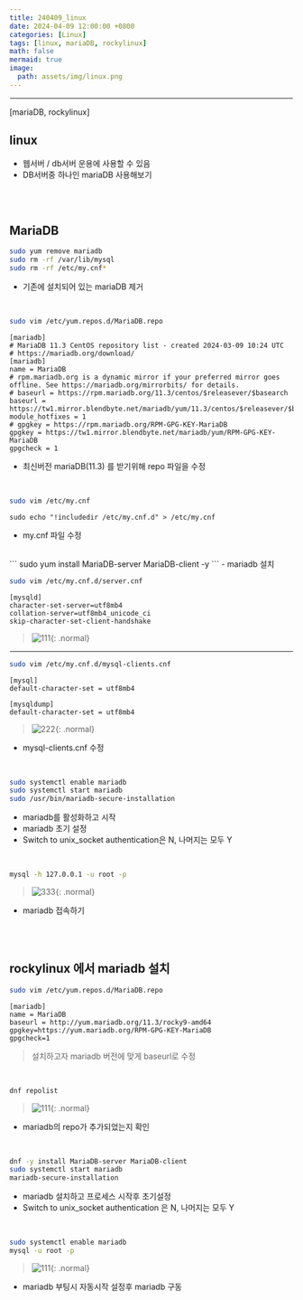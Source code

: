 ```yaml
---
title: 240409_linux
date: 2024-04-09 12:00:00 +0800
categories: [Linux]
tags: [linux, mariaDB, rockylinux]
math: false
mermaid: true
image:
  path: assets/img/linux.png
---
```


<hr style="border:1px solid white">
[mariaDB, rockylinux]

## linux
- 웹서버 / db서버 운용에 사용할 수 있음
- DB서버중 하나인 mariaDB 사용해보기
 
<br/><br/>

## MariaDB
```bash
sudo yum remove mariadb
sudo rm -rf /var/lib/mysql
sudo rm -rf /etc/my.cnf*
```
- 기존에 설치되어 있는 mariaDB 제거

<br/>

```bash
sudo vim /etc/yum.repos.d/MariaDB.repo
```
```vim
[mariadb]
# MariaDB 11.3 CentOS repository list - created 2024-03-09 10:24 UTC
# https://mariadb.org/download/
[mariadb]
name = MariaDB
# rpm.mariadb.org is a dynamic mirror if your preferred mirror goes offline. See https://mariadb.org/mirrorbits/ for details.
# baseurl = https://rpm.mariadb.org/11.3/centos/$releasever/$basearch
baseurl = https://tw1.mirror.blendbyte.net/mariadb/yum/11.3/centos/$releasever/$basearch
module_hotfixes = 1
# gpgkey = https://rpm.mariadb.org/RPM-GPG-KEY-MariaDB
gpgkey = https://tw1.mirror.blendbyte.net/mariadb/yum/RPM-GPG-KEY-MariaDB
gpgcheck = 1
```
- 최신버전 mariaDB(11.3) 를 받기위해 repo 파일을 수정

<br/>

```bash
sudo vim /etc/my.cnf
```
```vim
sudo echo "!includedir /etc/my.cnf.d" > /etc/my.cnf
```
- my.cnf 파일 수정

<br/>
```
sudo yum install MariaDB-server MariaDB-client -y
```
- mariadb 설치

<br/>

```bash
sudo vim /etc/my.cnf.d/server.cnf
```
```vim
[mysqld]
character-set-server=utf8mb4
collation-server=utf8mb4_unicode_ci
skip-character-set-client-handshake
```
> ![111](https://github.com/alphathx13/alphathx13.github.io/assets/163115993/8798a8e5-c18f-462a-9d8e-65658d8facd3){: .normal}

<hr style="border:1px solid white">

```bash
sudo vim /etc/my.cnf.d/mysql-clients.cnf
```
```vim
[mysql]
default-character-set = utf8mb4

[mysqldump]
default-character-set = utf8mb4
```
> ![222](https://github.com/alphathx13/alphathx13.github.io/assets/163115993/49f3767c-b498-4056-8d01-07c21a123e91){: .normal}
- mysql-clients.cnf 수정

<br/>

```bash
sudo systemctl enable mariadb
sudo systemctl start mariadb
sudo /usr/bin/mariadb-secure-installation
```
- mariadb를 활성화하고 시작
- mariadb 초기 설정
- Switch to unix_socket authentication은 N, 나머지는 모두 Y

<br/>

```bash
mysql -h 127.0.0.1 -u root -p
```
> ![333](https://github.com/alphathx13/alphathx13.github.io/assets/163115993/da7920b2-eaea-4ee6-a630-5346bf067b8f){: .normal}
- mariadb 접속하기

<br/><br/>

## rockylinux 에서 mariadb 설치
```bash
sudo vim /etc/yum.repos.d/MariaDB.repo
```
```vim
[mariadb]
name = MariaDB
baseurl = http://yum.mariadb.org/11.3/rocky9-amd64
gpgkey=https://yum.mariadb.org/RPM-GPG-KEY-MariaDB
gpgcheck=1
```
> 설치하고자 mariadb 버전에 맞게 baseurl로 수정

<br/>

```bash
dnf repolist
```
> ![111](https://github.com/alphathx13/alphathx13.github.io/assets/163115993/bc1a35e4-9382-45a5-b459-5f957dec85da){: .normal}
- mariadb의 repo가 추가되었는지 확인

<br/>

```bash
dnf -y install MariaDB-server MariaDB-client
sudo systemctl start mariadb
mariadb-secure-installation
```
- mariadb 설치하고 프로세스 시작후 초기설정
- Switch to unix_socket authentication 은 N, 나머지는 모두 Y

<br/>

```bash
sudo systemctl enable mariadb
mysql -u root -p
```
> ![111](https://github.com/alphathx13/alphathx13.github.io/assets/163115993/df96ffe5-413d-4c5d-bfb6-899f06184fdd){: .normal}
- mariadb 부팅시 자동시작 설정후 mariadb 구동